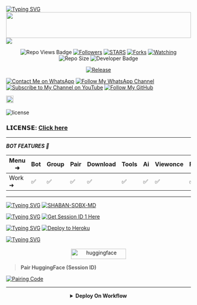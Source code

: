 <a href="https://git.io/typing-svg"><img src="https://readme-typing-svg.demolab.com?font=Black+Ops+One&size=50&pause=1000&color=1BAFBAFF&center=true&width=910&height=100&lines=THANKS FOR YOUR +SUPPORT-DONT; FORGET+SATAR+FORK+MYREPO;CREATED+BY+MR AKINDU;RELEASED+24-12-2024" alt="Typing SVG" /></a>
<img src="https://i.ibb.co/nMky5xTB/7341.jpg" height="70" width="100%">
<a><img src='https://i.ibb.co/9N1sJ41/Manul-Ofc-X.gif'/></a>

 </p>
  <p align="center">
   <!-- Repo Views -->
  <img src="https://hits.seeyoufarm.com/api/count/incr/badge.svg?url=https%3A%2F%2Fgithub.com%2FMRSHABAN40%2FSHABAN-SOBX-MD&count_bg=%2379C83D&title_bg=%23555555&icon=gitpod.svg&icon_color=%23E7E7E7&title=Views&edge_flat=false" alt="Repo Views Badge">
 <a href="https://github.com/MRSHABAN40?tab=followers"><img title="Followers" src="https://img.shields.io/github/followers/MRSHABAN40?label=Followers&style=social"></a>
<a href="https://github.com/MRSHABAN40/SHABAN-SOBX-MD/stargazers/"><img title="STARS" src="https://img.shields.io/github/stars/MRSHABAN40/SHABAN-SOBX-MD?&style=social"></a>
<a href="https://github.com/MRSHABAN40/SHABAN-SOBX-MD/network/members"><img title="Forks" src="https://img.shields.io/github/forks/MRSHABAN40/SHABAN-SOBX-MD?style=social"></a>
<a href="https://github.com/MRSHABAN40/SHABAN-SOBX-MD/watchers"><img title="Watching" src="https://img.shields.io/github/watchers/MRSHABAN40/SHABAN-SOBX-MD?label=Watching&style=social"></a>
<!-- Repo Size -->
  <img src="https://img.shields.io/github/repo-size/MRSHABAN40/SHABAN-SOBX-MD?color=gold&label=Repo%20Size&style=plastic" alt="Repo Size">
  <!-- Developer -->
  <img src="https://img.shields.io/static/v1?label=OWNER&message=MR%20SHABAN&color=blue&style=plastic" alt="Developer Badge">
</p>        

<p align="center">
  <a href="https://github.com/MRSHABAN40/SHABAN-SOBX-MD"><img title="Release" src="https://img.shields.io/badge/Release-beta%20v5-darkcyan.svg?style=for-the-badge&logo=appveyor" /></a>
 
[![Contact Me on WhatsApp](https://img.shields.io/static/v1?label=Contact%20Me%20on%20WhatsApp&message=Message&color=25D366&style=for-the-badge&logo=whatsapp&logoColor=white)](https://wa.me/923059395959)
[![Follow My WhatsApp Channel](https://img.shields.io/static/v1?label=Follow%20My%20WhatsApp%20Channel&message=follow&color=25D366&style=for-the-badge&logo=whatsapp&logoColor=white)](https://whatsapp.com/channel/0029VazjYjoDDmFZTZ9Ech3O) 
[![Subscribe to My Channel on YouTube](https://img.shields.io/static/v1?label=Subscribe%20to%20My%20Channel&message=YouTube&color=FF0000&style=for-the-badge&logo=youtube&logoColor=white)](https://youtube.com/@mrshaban282?si=Mmp8uT0UZsRqvKnq)
[![Follow My GitHub](https://img.shields.io/static/v1?label=Follow%20My%20GitHub&message=GitHub&color=181717&style=for-the-badge&logo=github&logoColor=white)](https://github.com/MRSHABAN40)

<a          href="https://github.com/MRSHABAN40/SHABAN-SOBX-MD/graphs/commit-activity"><img height="20" src="https://img.shields.io/badge/Maintained%3F-yes-green.svg"></a>&nbsp;&nbsp;
</p>
<p align='center'>
 
![license](https://img.shields.io/github/license/MRSHABAN40/SHABAN-SOBX-MD?color=green&label=License&style=plastic)

### 𝗟𝗜𝗖𝗘𝗡𝗦𝗘: [Click here](https://github.com/MRSHABAN40/SHABAN-SOBX-MD/blob/main/LICENSE)
-------------------------

***BOT FEATURES 💌***

| Menu ⁠➜ | Bot | Group | Pair | Download | Tools | Ai | Viewonce | Fun | Status Reply | Status Reacts | Convert | Autoreacts |
|--------|---|-----|------|--------|-----|--|----|---|-----|----|--------|-----|
| Work ➜ | ✅ | ✅ | ✅ | ✅ | ✅  | ✅ | ✅ | ✅ | ✅ | ✅ | ✅ | ✅ |

---------------------
[![Typing SVG](https://readme-typing-svg.herokuapp.com?font=Rockstar-ExtraBold&color=blue&lines=𝗙𝗢𝗥𝗞+𝗔𝗡𝗗+𝗦𝗧𝗔𝗥+𝗥𝗘𝗣𝗢)](https://git.io/typing-svg)
<a href="https://github.com/MRSHABAN40/SHABAN-SOBX-MD/fork"><img title="SHABAN-SOBX-MD" src="https://img.shields.io/badge/FORK-SHABAN SOBX MD-h?color=green&style=for-the-badge&logo=stackshare"></a>

[![Typing SVG](https://readme-typing-svg.herokuapp.com?font=Rockstar-ExtraBold&color=blue&lines=𝗦𝗘𝗦𝗦𝗜𝗢𝗡+𝗜𝗗+𝗦𝗜𝗧𝗘+𝗜𝗦+𝗛𝗘𝗥𝗘)](https://git.io/typing-svg)
[![Get Session ID 1 Here](https://img.shields.io/static/v1?label=Session%20ID&message=Generate&color=FF4500&style=for-the-badge&logo=firefox&logoColor=white)](https://shaban-sobx-md-yih8.onrender.com)

[![Typing SVG](https://readme-typing-svg.herokuapp.com?font=Rockstar-ExtraBold&color=blue&lines=𝗗𝗘𝗣𝗟𝗢𝗬+𝗢𝗡+𝗛𝗘𝗥𝗢𝗞𝗨)](https://git.io/typing-svg)
 [![Deploy to Heroku](https://img.shields.io/static/v1?label=Deploy%20to&message=Heroku&color=430098&style=for-the-badge&logo=heroku&logoColor=white)](https://dashboard.heroku.com/new?template=https://github.com/MRSHABAN40/SHABAN-SOBX-MD)

 [![Typing SVG](https://readme-typing-svg.herokuapp.com?font=Rockstar-ExtraBold&color=blue&lines=𝗗𝗘𝗣𝗟𝗢𝗬+𝗢𝗡+𝗛𝗨𝗚𝗚𝗜𝗡𝗚𝗙𝗔𝗖𝗘)](https://git.io/typing-svg)
<p style="text-align: center; font-size: 1.2em;">
  
<p align="center">
<a href='https://huggingface.co/spaces/mrshaban1/SHABAN-MD' target="_blank"><img alt='huggingface' src='https://img.shields.io/badge/-huggingface Deploy-CC00FF?style=for-the-badge&logo=huggingface&logoColor=white'/< width=150 height=28/p></a> </a>

> **Pair HuggingFace (Session ID)**

<a href='https://panel-pair.onrender.com' target="_blank">
  <img alt='Pairing Code' src='https://img.shields.io/badge/Get%20Pairing%20Code-cyan?style=for-the-badge&logo=opencv&logoColor=black'/>
</a>
<br>

-------------------------


<details>

<b><strong><summary align="center" style="color: Yello;">Deploy On Workflow</summary></strong></b>
<p style="text-align: center; font-size: 1.2em;">
 
<h8>Copy the workflow codes and then frok the repo edit config add
Work
[![Work Flow Code WhatsApp Channel](https://img.shields.io/static/v1?label=Work%20Flow%20WhatsApp%20Channel&message=link&color=25D366&style=for-the-badge&logo=whatsapp&logoColor=white)](https://whatsapp.com/channel/0029VazjYjoDDmFZTZ9Ech3O) 

***

`⚡ HOW TO DEPLOY SHABAN-SOBX-MD ON WORKFLOWS FREE GITHUB WATCH VIDEO 👇`

<p align="center">
   <a href="https://youtu.be/xxw7uG5Xb6M?si=cwdTifhYH5INDSFD"><img src="https://i.ibb.co/71mYRh4/116-1161192-podcast-subscribe-listen-button-youtube-sign-hd-png.png" alt="Watch tutorial on YouTube" border="0"  width="105">
    </a>
</p>

<br>
<img alt="Coder GIF" height=250 width=350 src="https://i.gifer.com/GYny.gif" />
<br>

### <br> No LOVE 💕 NO STRESS ☺️

